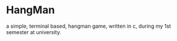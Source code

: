 # HangMan
a simple, terminal based, hangman game, written in c, during my 1st semester at university.
